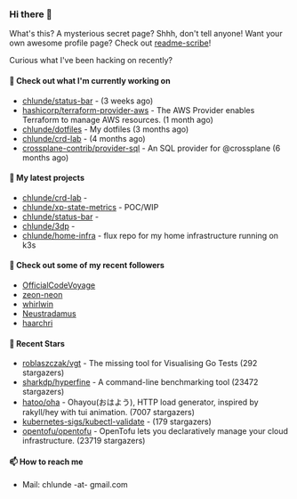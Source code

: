 ### Hi there 👋

What's this? A mysterious secret page? Shhh, don't tell anyone!
Want your own awesome profile page? Check out [readme-scribe](https://github.com/muesli/readme-scribe)!

Curious what I've been hacking on recently?

#### 👷 Check out what I'm currently working on

- [chlunde/status-bar](https://github.com/chlunde/status-bar) -  (3 weeks ago)
- [hashicorp/terraform-provider-aws](https://github.com/hashicorp/terraform-provider-aws) - The AWS Provider enables Terraform to manage AWS resources. (1 month ago)
- [chlunde/dotfiles](https://github.com/chlunde/dotfiles) - My dotfiles (3 months ago)
- [chlunde/crd-lab](https://github.com/chlunde/crd-lab) -  (4 months ago)
- [crossplane-contrib/provider-sql](https://github.com/crossplane-contrib/provider-sql) - An SQL provider for @crossplane (6 months ago)

#### 🌱 My latest projects

- [chlunde/crd-lab](https://github.com/chlunde/crd-lab) - 
- [chlunde/xp-state-metrics](https://github.com/chlunde/xp-state-metrics) - POC/WIP
- [chlunde/status-bar](https://github.com/chlunde/status-bar) - 
- [chlunde/3dp](https://github.com/chlunde/3dp) - 
- [chlunde/home-infra](https://github.com/chlunde/home-infra) - flux repo for my home infrastructure running on k3s 



#### 👯 Check out some of my recent followers

- [OfficialCodeVoyage](https://github.com/OfficialCodeVoyage)
- [zeon-neon](https://github.com/zeon-neon)
- [whirlwin](https://github.com/whirlwin)
- [Neustradamus](https://github.com/Neustradamus)
- [haarchri](https://github.com/haarchri)

#### 🌟 Recent Stars

- [roblaszczak/vgt](https://github.com/roblaszczak/vgt) - The missing tool for Visualising Go Tests (292 stargazers)
- [sharkdp/hyperfine](https://github.com/sharkdp/hyperfine) - A command-line benchmarking tool (23472 stargazers)
- [hatoo/oha](https://github.com/hatoo/oha) - Ohayou(おはよう), HTTP load generator, inspired by rakyll/hey with tui animation. (7007 stargazers)
- [kubernetes-sigs/kubectl-validate](https://github.com/kubernetes-sigs/kubectl-validate) -  (179 stargazers)
- [opentofu/opentofu](https://github.com/opentofu/opentofu) - OpenTofu lets you declaratively manage your cloud infrastructure. (23719 stargazers)

#### 📫 How to reach me

- Mail: chlunde -at- gmail.com
